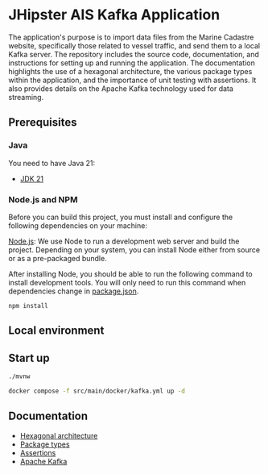 # JHipster AIS Kafka Application

The application's purpose is to import data files from the Marine Cadastre website, specifically those related to vessel traffic, and send them to a local Kafka server. The repository includes the source code, documentation, and instructions for setting up and running the application. The documentation highlights the use of a hexagonal architecture, the various package types within the application, and the importance of unit testing with assertions. It also provides details on the Apache Kafka technology used for data streaming.

## Prerequisites

### Java

You need to have Java 21:

- [JDK 21](https://openjdk.java.net/projects/jdk/21/)

### Node.js and NPM

Before you can build this project, you must install and configure the following dependencies on your machine:

[Node.js](https://nodejs.org/): We use Node to run a development web server and build the project.
Depending on your system, you can install Node either from source or as a pre-packaged bundle.

After installing Node, you should be able to run the following command to install development tools.
You will only need to run this command when dependencies change in [package.json](package.json).

```
npm install
```

## Local environment


<!-- jhipster-needle-localEnvironment -->

## Start up

```bash
./mvnw 
```

```bash
docker compose -f src/main/docker/kafka.yml up -d
```


<!-- jhipster-needle-startupCommand -->

## Documentation

- [Hexagonal architecture](documentation/hexagonal-architecture.md)
- [Package types](documentation/package-types.md)
- [Assertions](documentation/assertions.md)
- [Apache Kafka](documentation/apache-kafka.md)

<!-- jhipster-needle-documentation -->
